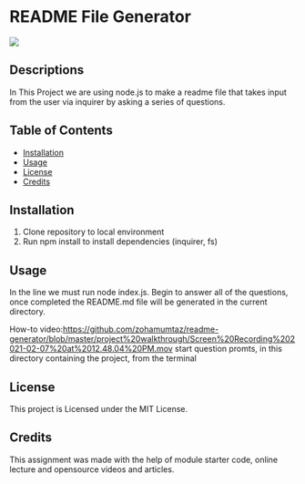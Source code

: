 # README File Generator

![](https://img.shields.io/badge/license-MIT%20License-blue?style=flat-square)
## Descriptions
In This Project we are using node.js to make a readme file that takes input from the user via inquirer by asking a series of questions.
## Table of Contents
* [Installation](#installation)
* [Usage](#usage)
* [License](#license)
* [Credits](#credits)

## Installation

1. Clone repository to local environment
2. Run npm install to install dependencies (inquirer, fs)

## Usage
In the line we must run node index.js. Begin to answer all of the questions, once completed the README.md file will be generated in the current directory.  

How-to video:https://github.com/zohamumtaz/readme-generator/blob/master/project%20walkthrough/Screen%20Recording%202021-02-07%20at%2012.48.04%20PM.mov start question promts, in this directory containing the project, from the terminal

## License
This project is Licensed under the MIT License.

## Credits
This assignment was made with the help of module starter code, online lecture and opensource videos and articles.
